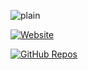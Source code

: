 ![plain](https://cdn.discordapp.com/attachments/1264188467706069064/1266022757968379915/20240725_182214.png?ex=66a3a313&is=66a25193&hm=7e5e9ef57ede49e3f51dec954b8e54472f37aa934cec395e5f827af2be00bd82&)
   <p align="center"> 

  <a href="https://lynixsrv.online"><img alt="Website" src="https://img.shields.io/website?down_color=lightred&down_message=Offline&label=Website&up_color=blue&up_message=Online&url=https://lynixsrv.online"></a>

  [![GitHub Repos](https://img.shields.io/github/repos/lynixlabs?style=social)](https://github.com/lynixlabs?tab=repositories)
